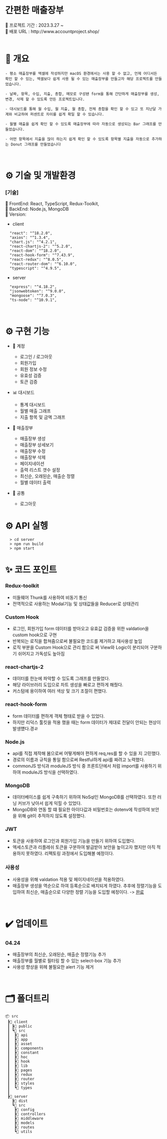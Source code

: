 <h1>간편한 매출장부</h1>
📍 프로젝트 기간 : 2023.3.27 ~ 
<br>
📍 배포 URL :  http://www.accountproject.shop/
<br>
<br>

# 📌 개요

```
- 평소 매출장부를 엑셀에 작성하지만 macOS 환경에서는 사용 할 수 없고, 언제 어디서든 확인 할 수 있는, 엑셀보다 쉽게 사용 될 수 있는 매출장부를 만들고자 해당 프로젝트를 만들 었습니다.

- 날짜, 항목, 수입, 지출, 총합, 메모로 구성됀 form을 통해 간단하게 매출장부를 생성, 변경, 삭제 할 수 있도록 만든 프로젝트입니다.

- 대시보드를 통해 월 수입, 월 지출, 월 총합, 전체 총합을 확인 할 수 있고 또 지난달 가계와 비교하여 퍼센트로 차이를 쉽게 확일 할 수 있습니다.

- 월별 매출을 쉽게 확인 할 수 있도록 매출장부에 따라 자동으로 생성되는 Bar 그래프를 만들었습니다.

- 어떤 항목에서 지출을 많이 하는지 쉽게 확인 할 수 있도록 항목별 지출을 자동으로 추가하는 Donut 그래프를 만들었습니다

```

</br>

# ⚙️ 기술 및 개발환경

### [기술]

📌 FrontEnd: React, TypeScript, Redux-Toolkit,
<br/>
📌 BackEnd: Node.js, MongoDB
<br/>
📌 Version:

- client

```
  "react": "^18.2.0",
  "axios": "^1.3.4",
  "chart.js": "^4.2.1",
  "react-chartjs-2": "^5.2.0",
  "react-dom": "^18.2.0",
  "react-hook-form": "^7.43.9",
  "react-redux": "^8.0.5",
  "react-router-dom": "^6.10.0",
  "typescript": "^4.9.5",
```

- server

```
  "express": "^4.18.2",
  "jsonwebtoken": "^9.0.0",
  "mongoose": "^7.0.3",
  "ts-node": "^10.9.1",
```

</br>

# ⚙️ 구현 기능

- 🔐 계정

  - 로그인 / 로그아웃
  - 회원가입
  - 회원 정보 수정
  - 유효성 검증
  - 토큰 검증

- 📊 대시보드

  - 통계 대시보드
  - 월별 매출 그래프
  - 지출 항목 및 금액 그래프

- 📄 매출장부

  - 매출장부 생성
  - 매출장부 상세보기
  - 매출장부 수정
  - 매출장부 삭제
  - 페이지네이션
  - 출력 리스트 갯수 설정
  - 최신순, 오래된순, 매출순 정렬
  - 월별 데이터 출력

- 🎯 공통
  - 로그아웃

# ⚙️ API 실헹

```
  > cd server
  > npm run build
  > npm start
```

# ✨ 코드 포인트

### Redux-toolkit

- 미들웨어 Thunk를 사용하여 비동기 통신
- 전역적으로 사용하는 Modal기능 및 상태값들을 Reducer로 상태관리

### Custom Hook

- 로그인, 회원가입 form 데이터를 받아오고 유효값 검증을 위한 valdation을 custom hook으로 구현
- 반복되는 로직을 합쳐줌으로써 불필요한 코드를 제거하고 재사용성 높임
- 로직 부분을 Custom Hook으로 관리 함으로 써 View와 Logic이 분리되어 구분하기 쉬어지고 가독성도 높아짐

### react-chartjs-2

- 데이터를 한눈에 파악할 수 있도록 그래프를 만들었다.
- 해당 라이브러리 도입으로 차트 생성을 빠로고 편하게 해줬다.
- 커스텀에 용이하여 여러 색상 및 크기 조절이 편했다.

### react-hook-form

- form 데이터를 편하게 객체 형태로 받을 수 있었다.
- 하지만 리덕스 툴킷을 적용 했을 때는 form 데이터가 제대로 전달이 안되는 현상이 발생헀다.경ㄹ

### Node.js

- api를 직접 제작해 봄으로써 어떻게해야 편하게 req,res를 할 수 있을 지 고민했다.
- 경로의 이름과 규칙을 통일 함으로써 Restful하게 api를 짜려고 노력했다.
- commonJS 방식과 moduleJS 방식 중 프론트단에서 처럼 import를 사용하기 위하여 moduleJS 방식을 선택하였다.

### MongoDB

- 데이터베이스를 쉽게 구축하기 위하여 NoSql인 MongoDB를 선택하였다. 또한 러닝 커브가 낮아서 쉽게 익힐 수 있었다.
- MongoDB와 연동 할 떄 필요한 아이다값과 비밀번호는 dotenv에 작성하여 보안을 위해 git이 추적하지 않도록 설정했다.

### JWT

- 토큰을 사용하여 로그인과 회원가입 기능을 만들기 위하여 도입했다.
- 엑세스토큰과 리플레쉬 토큰을 구분하여 발급받아 보안을 높이고자 했지만 아직 적용하지 못하였다. 리펙토링 과정에서 도입해볼 예정이다.

### 사용성

- 사용성을 위해 valdation 적용 및 페이지네이션을 적용하였다.
- 매출장부 생성을 역순으로 하여 등록순으로 배치되게 하였다. 추후에 정렬기능을 도입하여 최신순, 매출순으로 다양한 정렬 기능을 도입할 예정이다. -> [완료](#0424)

</br>

# ✔️ 업데이트

### 04.24

- 매출장부의 최신순, 오래된순, 매출순 정렬기능 추가
- 매출장부를 월별로 필터링 할 수 있는 select-box 기능 추가
- 사용성 향상을 위헤 불필요한 alert 기능 제거

</br>

# 🗂 폴더트리

```
📦 src
 ┣📂 client
 ┃ ┣📂 public
 ┃ ┗📂 src
 ┃  ┣📂 api
 ┃  ┣📂 app
 ┃  ┣📂 asset
 ┃  ┣📂 components
 ┃  ┣📂 constant
 ┃  ┣📂 hoc
 ┃  ┣📂 hook
 ┃  ┣📂 lib
 ┃  ┣📂 pages
 ┃  ┣📂 redux
 ┃  ┣📂 router
 ┃  ┣📂 styles
 ┃  ┗📂 types
 ┃
 ┣📂 server
   ┣📂 dist
   ┗📂 src
    ┣📂 config
    ┣📂 controllers
    ┣📂 middleware
    ┣📂 models
    ┣📂 routes
    ┗📂 utils


```

</br>
